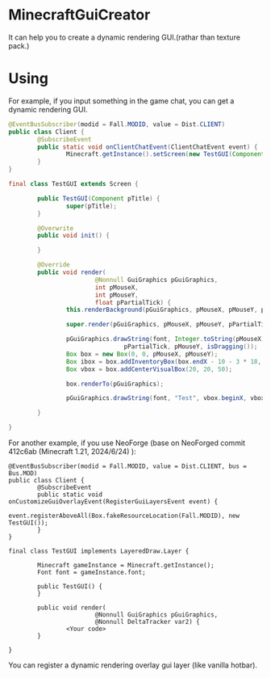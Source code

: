 # MinecraftGuiCreator
It can help you to create a dynamic rendering GUI.(rathar than texture pack.)

# Using

For example, if you input something in the game chat, you can get a dynamic rendering GUI.
```java
@EventBusSubscriber(modid = Fall.MODID, value = Dist.CLIENT)
public class Client {
        @SubscribeEvent
        public static void onClientChatEvent(ClientChatEvent event) {
                Minecraft.getInstance().setScreen(new TestGUI(Component.translatable("test")));
        }
}

final class TestGUI extends Screen {

        public TestGUI(Component pTitle) {
                super(pTitle);
        }

        @Overwrite
        public void init() {

        }

        @Override
        public void render(
                        @Nonnull GuiGraphics pGuiGraphics,
                        int pMouseX,
                        int pMouseY,
                        float pPartialTick) {
                this.renderBackground(pGuiGraphics, pMouseX, pMouseY, pPartialTick);

                super.render(pGuiGraphics, pMouseX, pMouseY, pPartialTick);

                pGuiGraphics.drawString(font, Integer.toString(pMouseX) + " " + Integer.toString(pMouseY), pMouseX,
                                pPartialTick, pMouseY, isDragging());
                Box box = new Box(0, 0, pMouseX, pMouseY);
                Box ibox = box.addInventoryBox(box.endX - 10 - 3 * 18, box.endY - 10 - 3 * 18, pMouseY / 100, pMouseX / 100);
                Box vbox = box.addCenterVisualBox(20, 20, 50);

                box.renderTo(pGuiGraphics);

                pGuiGraphics.drawString(font, "Test", vbox.beginX, vbox.beginY, 0xffffffff, isDragging());

        }

}

```

For another example, if you use NeoForge (base on NeoForged commit 412c6ab (Minecraft 1.21, 2024/6/24) ):
```
@EventBusSubscriber(modid = Fall.MODID, value = Dist.CLIENT, bus = Bus.MOD)
public class Client {
        @SubscribeEvent
        public static void onCustomizeGuiOverlayEvent(RegisterGuiLayersEvent event) {
                event.registerAboveAll(Box.fakeResourceLocation(Fall.MODID), new TestGUI());                
        }
}

final class TestGUI implements LayeredDraw.Layer {

        Minecraft gameInstance = Minecraft.getInstance();
        Font font = gameInstance.font;

        public TestGUI() {
        }

        public void render(
                        @Nonnull GuiGraphics pGuiGraphics,
                        @Nonnull DeltaTracker var2) {
                <Your code>
        }

}
```
You can register a dynamic rendering overlay gui layer (like vanilla hotbar).
